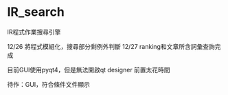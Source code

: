 # IR_search
IR程式作業搜尋引擎

12/26 將程式模組化，搜尋部分剩例外判斷
12/27 ranking和文章所含詞彙查詢完成

目前GUI使用pyqt4，但是無法開啟qt designer
前置太花時間

待作：GUI，符合條件文件顯示